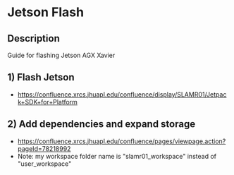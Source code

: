 # Jetson Flash

## Description
Guide for flashing Jetson AGX Xavier

## 1) Flash Jetson
* https://confluence.xrcs.jhuapl.edu/confluence/display/SLAMR01/Jetpack+SDK+for+Platform

## 2) Add dependencies and expand storage
* https://confluence.xrcs.jhuapl.edu/confluence/pages/viewpage.action?pageId=78218992
* Note: my workspace folder name is "slamr01_workspace" instead of "user_workspace"
